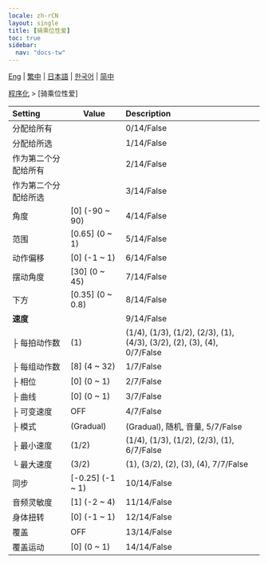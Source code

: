 ```yaml
---
locale: zh-rCN
layout: single
title: [骑乘位性爱]
toc: true
sidebar:
  nav: "docs-tw"
---
```

[Eng](/dancexr/menu/2025.4/motion/cowgirl_sex) | [繁中](/tw/dancexr/menu/2025.4/motion/cowgirl_sex) | [日本語](/jp/dancexr/menu/2025.4/motion/cowgirl_sex) | [한국어](/kr/dancexr/menu/2025.4/motion/cowgirl_sex) | [简中](/zh/dancexr/menu/2025.4/motion/cowgirl_sex)

[程序化](../menu#程序化) > [骑乘位性爱]



| Setting | Value | Description |
| :--- | --- | :--- |
| 分配给所有 || 0/14/False
| 分配给所选 || 1/14/False
| 作为第二个分配给所有 || 2/14/False
| 作为第二个分配给所选 || 3/14/False
| 角度 | [0] (-90 ~ 90) | 4/14/False
| 范围 | [0.65] (0 ~ 1) | 5/14/False
| 动作偏移 | [0] (-1 ~ 1) | 6/14/False
| 摆动角度 | [30] (0 ~ 45) | 7/14/False
| 下方 | [0.35] (0 ~ 0.8) | 8/14/False
| **速度** | | 9/14/False
| ├ 每拍动作数 | (1) | (1/4), (1/3), (1/2), (2/3), (1), (4/3), (3/2), (2), (3), (4), 0/7/False
| ├ 每组动作数 | [8] (4 ~ 32) | 1/7/False
| ├ 相位 | [0] (0 ~ 1) | 2/7/False
| ├ 曲线 | [0] (0 ~ 1) | 3/7/False
| ├ 可变速度 | OFF | 4/7/False
| ├ 模式 | (Gradual) | (Gradual), 随机, 音量, 5/7/False
| ├ 最小速度 | (1/2) | (1/4), (1/3), (1/2), (2/3), (1), 6/7/False
| └ 最大速度 | (3/2) | (1), (3/2), (2), (3), (4), 7/7/False
| 同步 | [-0.25] (-1 ~ 1) | 10/14/False
| 音频灵敏度 | [1] (-2 ~ 4) | 11/14/False
| 身体扭转 | [0] (-1 ~ 1) | 12/14/False
| 覆盖 | OFF | 13/14/False
| 覆盖运动 | [0] (0 ~ 1) | 14/14/False
